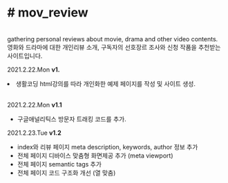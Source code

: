 <h1># mov_review</h1><br>
gathering personal reviews about movie, drama and other video contents.<br>
영화와 드라마에 대한 개인리뷰 소개, 구독자의 선호장르 조사와 신청 작품을 추천받는 사이트입니다.<br>

<p>
  2021.2.22.Mon <strong>v1.</strong><br>
  <li>생활코딩 html강의를 따라 개인화한 예제 페이지를 작성 및 사이트 생성.</li><br>
</p>
<p>
  2021.2.22.Mon <strong>v1.1</strong><br>
  <ul>
    <li>구글애널리틱스 방문자 트래킹 코드를 추가.<br></li>
  </ul>
</p>
<p>
  2021.2.23.Tue <strong>v1.2</strong><br>
    <ul>
      <li>index와 리뷰 페이지 meta description, keywords, author 정보 추가</li>
      <li>전체 페이지 디바이스 맞춤형 화면제공 추가 (meta viewport)</li>
      <li>전체 페이지 semantic tags 추가</li>
      <li>전체 페이지 코드 구조화 개선 (열 맞춤)</li>
     </ul>
</p>
